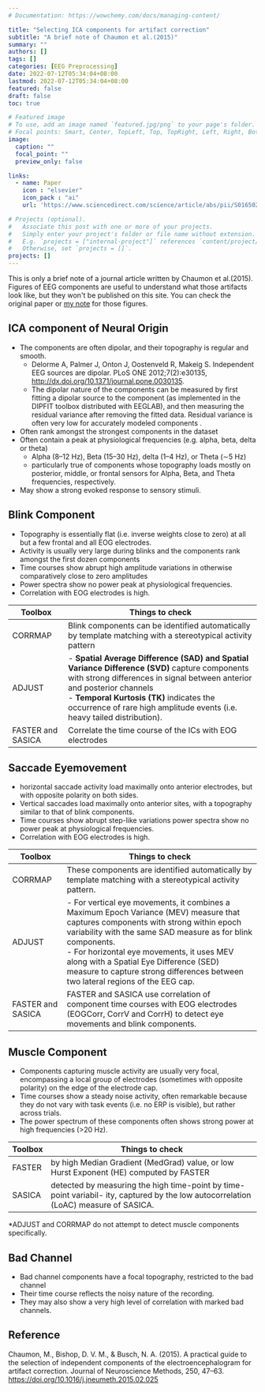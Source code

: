 ```yaml
---
# Documentation: https://wowchemy.com/docs/managing-content/

title: "Selecting ICA components for artifact correction"
subtitle: "A brief note of Chaumon et al.(2015)"
summary: ""
authors: []
tags: []
categories: [EEG Preprocessing]
date: 2022-07-12T05:34:04+08:00
lastmod: 2022-07-12T05:34:04+08:00
featured: false
draft: false
toc: true

# Featured image
# To use, add an image named `featured.jpg/png` to your page's folder.
# Focal points: Smart, Center, TopLeft, Top, TopRight, Left, Right, BottomLeft, Bottom, BottomRight.
image:
  caption: ""
  focal_point: ""
  preview_only: false

links:
  - name: Paper
    icon : "elsevier"
    icon_pack : "ai"
    url: 'https://www.sciencedirect.com/science/article/abs/pii/S0165027015000928?via%3Dihub' 

# Projects (optional).
#   Associate this post with one or more of your projects.
#   Simply enter your project's folder or file name without extension.
#   E.g. `projects = ["internal-project"]` references `content/project/deep-learning/index.md`.
#   Otherwise, set `projects = []`.
projects: []
---
```

This is only a brief note of a journal article written by Chaumon et al.(2015). Figures of EEG components are useful to understand what those artifacts look like, but they won't be published on this site. You can check the original paper or [my note](my_note.pdf) for those figures. 
## ICA component of Neural Origin 
* The components are often dipolar, and their topography is regular and smooth. 
  * Delorme A, Palmer J, Onton J, Oostenveld R, Makeig S. Independent EEG sources are dipolar. PLoS ONE 2012;7(2):e30135, http://dx.doi.org/10.1371/journal.pone.0030135.
  * The dipolar nature of the components can be measured by first fitting a dipolar source to the component (as implemented in the DIPFIT toolbox distributed with EEGLAB), and then measuring the residual variance after removing the fitted data. Residual variance is often very low for accurately modeled components . 
* Often rank amongst the strongest components in the dataset 
* Often contain a peak at physiological frequencies (e.g. alpha, beta, delta or theta) 
  * Alpha (8–12 Hz), Beta (15–30 Hz), delta (1–4 Hz), or Theta (∼5 Hz)  
  * particularly true of components whose topography loads mostly on posterior, middle, or frontal sensors for Alpha, Beta, and Theta frequencies, respectively.  
* May show a strong evoked response to sensory stimuli. 

## Blink Component 
* Topography is essentially flat (i.e. inverse weights close to zero) at all but a few frontal and all EOG electrodes.  
* Activity is usually very large during blinks and the components rank amongst the first dozen components  
* Time courses show abrupt high amplitude variations in otherwise comparatively close to zero amplitudes 
* Power spectra show no power peak at physiological frequencies.  
* Correlation with EOG electrodes is high.  

|Toolbox | Things to check |
|----|----|
|CORRMAP|  Blink components can be identified automatically by template matching with a stereotypical activity pattern  
|ADJUST  | - **Spatial Average Difference (SAD) and Spatial Variance Difference (SVD)** capture components with strong differences in signal between anterior and posterior channels <br>- **Temporal Kurtosis (TK)** indicates the occurrence of rare high amplitude events (i.e. heavy tailed distribution).  |
|FASTER and SASICA| Correlate the time course of the ICs with EOG electrodes  |

## Saccade Eyemovement 
* horizontal saccade activity load maximally onto anterior electrodes, but with opposite polarity on both sides.  
* Vertical saccades load maximally onto anterior sites, with a topography similar to that of blink components.  
* Time courses show abrupt step-like variations 
power spectra show no power peak at physiological frequencies.  
* Correlation with EOG electrodes is high.  

|Toolbox | Things to check |
|----|----|
|CORRMAP| These components are identified automatically by template matching with a stereotypical activity pattern. |
|ADJUST |- For vertical eye movements, it combines a Maximum Epoch Variance (MEV) measure that captures components with strong within epoch variability with the same SAD measure as for blink components. <br> - For horizontal eye movements, it uses MEV along with a Spatial Eye Difference (SED) measure to capture strong differences between two lateral regions of the EEG cap. |
|FASTER and SASICA|  FASTER and SASICA use correlation of component time courses with EOG electrodes (EOGCorr, CorrV and CorrH) to detect eye movements and blink components. | 

## Muscle Component 
* Components capturing muscle activity are usually very focal, encompassing a local group of electrodes (sometimes with opposite polarity) on the edge of the electrode cap. 
* Time courses show a steady noise activity, often remarkable because they do not vary with task events (i.e. no ERP is visible), but rather across trials.  
* The power spectrum of these components often shows strong power at high frequencies (>20 Hz).  

|Toolbox  | Things to check |
|----|----|
|FASTER |by high Median Gradient (MedGrad) value, or low Hurst Exponent (HE) computed by FASTER|  
|SASICA  |detected by measuring the high time-point by time-point variabil- ity, captured by the low autocorrelation (LoAC) measure of SASICA.  |

*ADJUST and CORRMAP do not attempt to detect muscle components specifically.

## Bad Channel
* Bad channel components have a focal topography, restricted to the bad channel 
* Their time course reflects the noisy nature of the recording.  
* They may also show a very high level of correlation with marked bad channels. 

## Reference
Chaumon, M., Bishop, D. V. M., & Busch, N. A. (2015). A practical guide to the selection of independent components of the electroencephalogram for artifact correction. Journal of Neuroscience Methods, 250, 47–63. https://doi.org/10.1016/j.jneumeth.2015.02.025


